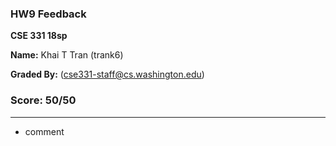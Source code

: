### HW9 Feedback

**CSE 331 18sp**

**Name:** Khai T Tran (trank6)

**Graded By:** <ta name> (cse331-staff@cs.washington.edu)

### Score: 50/50
---

- comment

